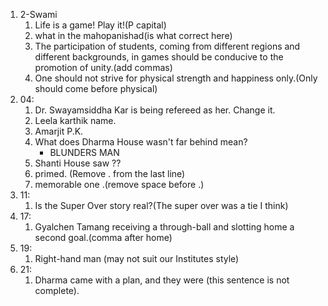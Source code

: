 1. 2-Swami
	1. Life is a game! Play it!(P capital)
	2. what in the mahopanishad(is what correct here)
	3. The participation of students, coming from different regions and different backgrounds, in games should be conducive to the promotion of unity.(add commas)
	4. One should not strive for physical strength and happiness only.(Only should come before physical)
2. 04:
	1. Dr. Swayamsiddha Kar is being refereed as her. Change it.
	2. Leela karthik name.
	3. Amarjit P.K.
	4. What does Dharma House wasn't far behind mean?
		- BLUNDERS MAN
	5. Shanti House saw ??
	6. primed. (Remove . from the last line)
	7. memorable one .(remove space before .)
3. 11:
	1. Is the Super Over story real?(The super over was a tie I think)
4. 17:
	1. Gyalchen Tamang receiving a through-ball and slotting home a second goal.(comma after home)
5. 19:
	1. Right-hand man (may not suit our Institutes style) 
6. 21:
	1. Dharma came with a plan, and they were (this sentence is not complete).
